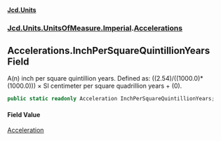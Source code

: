 #### [Jcd.Units](index.md 'index')
### [Jcd.Units.UnitsOfMeasure.Imperial](Jcd.Units.UnitsOfMeasure.Imperial.md 'Jcd.Units.UnitsOfMeasure.Imperial').[Accelerations](Accelerations.md 'Jcd.Units.UnitsOfMeasure.Imperial.Accelerations')

## Accelerations.InchPerSquareQuintillionYears Field

A(n) inch per square quintillion years. Defined as: ((2.54)/((1000.0)*(1000.0))) × SI centimeter per square quadrillion years + (0).

```csharp
public static readonly Acceleration InchPerSquareQuintillionYears;
```

#### Field Value
[Acceleration](Acceleration.md 'Jcd.Units.UnitTypes.Acceleration')